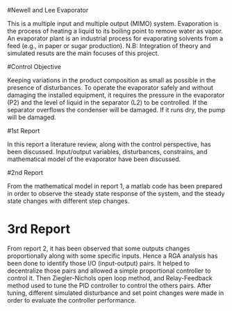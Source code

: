 #Newell and Lee Evaporator 

This is a multiple input and multiple output (MIMO) system. Evaporation is the process of heating a liquid to its boiling point to remove water as vapor. An evaporator plant is an industrial process for evaporating solvents from a feed (e.g., in paper or sugar production). 
N.B: Integration of theory and simulated resuts are the main focuses of this project. 

#Control Objective

Keeping variations in the product composition as small as possible in the presence of disturbances. To operate the evaporator safely and without damaging the installed equipment, it requires the pressure in the evaporator (P2) and the level of liquid in the separator (L2) to be controlled. If the separator overflows the condenser will be damaged. If it runs dry, the pump will be damaged.

#1st Report

In this report a literature review, along with the control perspective, has been discussed. Input/output variables, disturbances, constrains, and mathematical model of the evaporator have been discussed. 

#2nd Report

From the mathematical model in report 1, a matlab code has been prepared in order to observe the steady state response of the system, and the steady state changes with different step changes.

# 3rd Report

From report 2, it has been observed that some outputs changes proportionally along with some specific inputs. Hence a RGA analysis has been done to identify those I/O (input-output) pairs. It helped to decentralize those pairs and allowed a simple proportional controller to control it. Then Ziegler-Nichols open loop method, and Relay-Feedback method used to tune the PID controller to control the others pairs. After tuning, different simulated disturbance and set point changes were made in order to evaluate the controller performance. 
